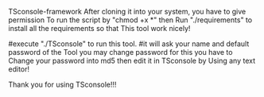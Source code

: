 TSconsole-framework
After cloning it into your system, you have to give permission 
To run the script by "chmod +x *" then
Run "./requirements" to install all the requirements so that 
This tool work nicely!

#execute "./TSconsole" to run this tool.
#it will ask your name and default password of the 
Tool you may change password for this you have to
Change your password into md5 then edit it in TSconsole by 
Using any text editor!

Thank you for using TSconsole!!!
